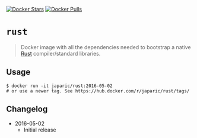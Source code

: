 [![Docker Stars](https://img.shields.io/docker/stars/japaric/rust.svg)](https://hub.docker.com/r/japaric/rust/)
[![Docker Pulls](https://img.shields.io/docker/pulls/japaric/rust.svg)](https://hub.docker.com/r/japaric/rust/)

# `rust`

> Docker image with all the dependencies needed to bootstrap a native [Rust] compiler/standard
libraries.

[Rust]: https://rust-lang.org

## Usage

```
$ docker run -it japaric/rust:2016-05-02
# or use a newer tag. See https://hub.docker.com/r/japaric/rust/tags/
```

## Changelog

- 2016-05-02
  - Initial release
